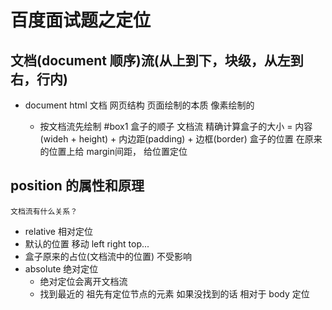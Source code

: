 # 百度面试题之定位

## 文档(document 顺序)流(从上到下，块级，从左到右，行内)
- document html 文档
    网页结构
    页面绘制的本质 像素绘制的

    - 按文档流先绘制 #box1
    盒子的顺子 文档流
    精确计算盒子的大小 = 内容(wideh + height) + 内边距(padding) + 边框(border) 
    盒子的位置 在原来的位置上给 margin间距， 给位置定位

## position 的属性和原理
    文档流有什么关系？
  - relative 相对定位
   - 默认的位置  移动 left right top...
   - 盒子原来的占位(文档流中的位置) 不受影响
  - absolute 绝对定位
    - 绝对定位会离开文档流
    - 找到最近的 祖先有定位节点的元素
      如果没找到的话 相对于 body 定位 